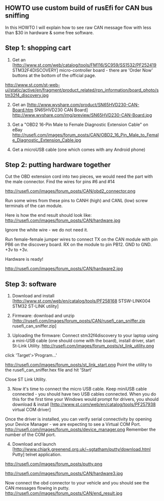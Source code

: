 ## HOWTO use custom build of rusEfi for CAN bus sniffing

In this HOWTO I will explain how to see raw CAN message flow with less than $30 in hardware & some free software.

## Step 1: shopping cart

1. Get an [http://www.st.com/web/catalog/tools/FM116/SC959/SS1532/PF252419 STM32F4DISCOVERY] micro-controller board - there are 'Order Now' buttons at the bottom of the official page.

http://www.st.com/st-web-ui/static/active/en/fragment/product_related/rpn_information/board_photo/stm32f4_discovery.jpg

2. Get an [http://www.wvshare.com/product/SN65HVD230-CAN-Board.htm SN65HVD230 CAN Board]
http://www.wvshare.com/img/preview/SN65HVD230-CAN-Board.jpg

3. Get a "OBD2 16-Pin Male to Female Diagnostic Extension Cable" on eBay
http://rusefi.com/images/forum_posts/CAN/OBD2_16_Pin_Male_to_Female_Diagnostic_Extension_Cable.jpg

4. Get a microUSB cable (one which comes with any Android phone)

## Step 2: putting hardware together

Cut the OBD extension cord into two pieces, we would need the part with the male connector. Find the wires for pins #6 and #14

http://rusefi.com/images/forum_posts/CAN/obd2_connector.png

Run some wires from these pins to CANH (high) and CANL (low) screw terminals of the can module.

Here is how the end result should look like:
http://rusefi.com/images/forum_posts/CAN/hardware.jpg

Ignore the white wire - we do not need it.

Run female-female jumper wires to connect TX on the CAN module with pin PB6 on the discovery board. RX on the module to pin PB12. GND to GND. +3v to +3v.

Hardware is ready!

http://rusefi.com/images/forum_posts/CAN/hardware2.jpg

## Step 3: software
1. Download and install [http://www.st.com/web/en/catalog/tools/PF258168 STSW-LINK004 STM32 ST-LINK utility]

2. Firmware: download and unzip [http://rusefi.com/images/forum_posts/CAN/rusefi_can_sniffer.zip rusefi_can_sniffer.zip]

2. Uploading the firmware: Connect stm32f4discovery to your laptop using a mini-USB cable (one should come with the board), install driver, start St-Link Utility.
http://rusefi.com/images/forum_posts/st_link_utility.png

click 'Target'>'Program...'

http://rusefi.com/images/forum_posts/st_link_start.png
Point the utility to the rusefi_can_sniffer.hex file and hit 'Start'

Close ST Link Utility.

3. Now it's time to connect the micro USB cable. Keep miniUSB cable connected - you should have two USB cables connected. When you do this for the first time your Windows would prompt for drivers, you should download & install [http://www.st.com/web/en/catalog/tools/PF257938 virtual COM driver]

Once the driver is installed, you can verify serial connectivity by opening your Device Manager - we are expecting to see a Virtual COM Port.
http://rusefi.com/images/forum_posts/device_manager.png
Remember the number of the COM port.

4. Download and launch [http://www.chiark.greenend.org.uk/~sgtatham/putty/download.html Putty] telnet application.

http://rusefi.com/images/forum_posts/putty.png

http://rusefi.com/images/forum_posts/CAN/hardware3.jpg

Now connect the obd connector to your vehicle and you should see the CAN messages flowing in putty.
http://rusefi.com/images/forum_posts/CAN/end_result.jpg
